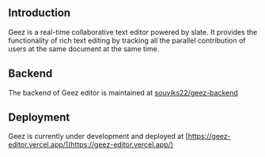 ## Introduction
Geez is a real-time collaborative text editor powered by slate. It provides the functionality of rich text editing by tracking all the parallel contribution of users at the same document at the same time.

## Backend
The backend of Geez editor is maintained at [souviks22/geez-backend](https://github.com/souviks22/geez-backend.git)

## Deployment
Geez is currently under development and deployed at [https://geez-editor.vercel.app/](https://geez-editor.vercel.app/)
